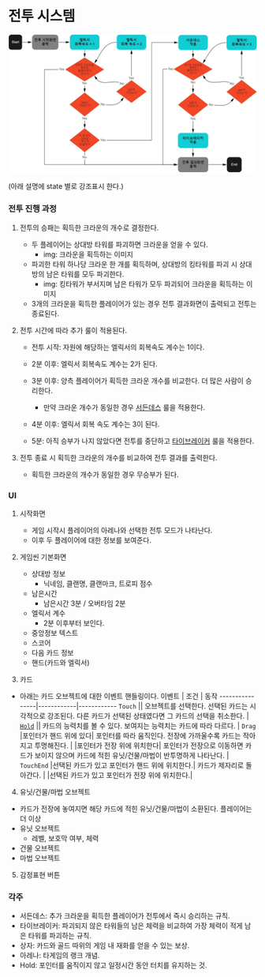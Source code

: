 # 전투 시스템
<img src = "../Image/Flowchart/battle_sys_og.jpg">

(아래 설명에 state 별로 강조표시 한다.)



### 전투 진행 과정
1. 전투의 승패는 획득한 크라운의 개수로 결정한다.
    - 두 플레이어는 상대방 타워를 파괴하면 크라운을 얻을 수 있다.
        - img: 크라운을 획득하는 이미지
    - 파괴한 타워 하나당 크라운 한 개를 획득하며, 상대방의 킹타워를 파괴 시 상대방의 남은 타워를 모두 파괴한다.
        - img: 킹타워가 부서지며 남은 타워가 모두 파괴되어 크라운을 획득하는 이미지
    - 3개의 크라운을 획득한 플레이어가 있는 경우 전투 결과화면이 출력되고 전투는 종료된다.

1. 전투 시간에 따라 추가 룰이 적용된다.
    - 전투 시작: 자원에 해당하는 엘릭서의 회복속도 계수는 1이다.
    - 2분 이후: 엘릭서 회복속도 계수는 2가 된다.
    - 3분 이후: 양측 플레이어가 획득한 크라운 개수를 비교한다. 더 많은 사람이 승리한다.
        - 만약 크라운 개수가 동일한 경우 [서든데스](#각주) 룰을 적용한다.
        
    - 4분 이후: 엘릭서 회복 속도 계수는 3이 된다.
    - 5분: 아직 승부가 나지 않았다면 전투를 중단하고 [타이브레이커](#각주) 룰을 적용한다.

1. 전투 종료 시 획득한 크라운의 개수를 비교하여 전투 결과를 출력한다.
    - 획득한 크라운의 개수가 동일한 경우 무승부가 된다.










### UI
1. 시작화면
    - 게임 시작시 플레이어의 아레나와 선택한 전투 모드가 나타난다.
    - 이후 두 플레이어에 대한 정보를 보여준다.
2. 게임씬 기본화면
    - 상대방 정보
        - 닉네임, 클랜명, 클랜마크, 트로피 점수
    - 남은시간
        - 남은시간 3분 / 오버타임 2분
    - 엘릭서 계수
        - 2분 이후부터 보인다.
    - 중앙정보 텍스트
    - 스코어
    - 다음 카드 정보
    - 핸드(카드와 엘릭서)



3. 카드
- 아래는 카드 오브젝트에 대한 이벤트 핸들링이다.
    이벤트      |  조건     |       동작
    ----------------|------------|------------
    `Touch`         ||  오브젝트를 선택한다. 선택된 카드는 시각적으로 강조된다. 다른 카드가 선택된 상태였다면 그 카드의 선택을 취소한다.
    |
    [`Hold`](#각주) ||  카드의 능력치를 볼 수 있다. 보여지는 능력치는 카드에 따라 다르다.
    |
    `Drag`          |포인터가 핸드 위에 있다|  포인터를 따라 움직인다. 전장에 가까울수록 카드는 작아지고 투명해진다.
    |               |포인터가 전장 위에 위치한다|  포인터가 전장으로 이동하면 카드가 보이지 않으며 카드에 적힌 유닛/건물/마법이 반투명하게 나타난다.
    |
    `TouchEnd`      |선택된 카드가 있고 포인터가 핸드 위에 위치한다.|  카드가 제자리로 돌아간다.
    |               |선택된 카드가 있고 포인터가 전장 위에 위치한다.|

4. 유닛/건물/마법 오브젝트
- 카드가 전장에 놓여지면 해당 카드에 적힌 유닛/건물/마법이 소환된다. 플레이어는 더 이상 
- 유닛 오브젝트
    - 레벨, 보호막 여부, 체력
- 건물 오브젝트
- 마법 오브젝트

5. 감정표현 버튼

### 각주
- 서든데스: 추가 크라운을 획득한 플레이어가 전투에서 즉시 승리하는 규칙.
- 타이브레이커: 파괴되지 않은 타워들의 남은 체력을 비교하여 가장 체력이 적게 남은 타워를 파괴하는 규칙.
- 상자: 카드와 골드 따위의 게임 내 재화를 얻을 수 있는 보상.
- 아레나: 타게임의 랭크 개념.
- Hold: 포인터를 움직이지 않고 일정시간 동안 터치를 유지하는 것.
